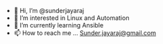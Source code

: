 - 👋 Hi, I’m @sunderjayaraj
- 👀 I’m interested in Linux and Automation 
- 🌱 I’m currently learning Ansible
- 📫 How to reach me ... Sunder.jayaraj@gmail.com
<!---
sunderjayaraj/sunderjayaraj is a ✨ special ✨ repository because its `README.md` (this file) appears on your GitHub profile.
You can click the Preview link to take a look at your changes.
--->
